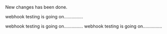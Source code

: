 New changes has been done.

webhook testing is going on...............

webhook testing is going on...............
webhook testing is going on...............
